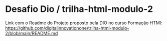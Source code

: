 # Desafio Dio / trilha-html-modulo-2

Link com o Readme do Projeto proposto pela DIO no curso Formação HTMl:
https://github.com/digitalinnovationone/trilha-html-modulo-2/blob/main/README.md
